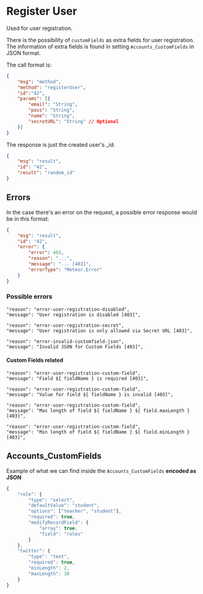 # Register User

Used for user registration.

There is the possibility of `customFields` as extra fields for user registration. The information of extra fields is found in setting `Accounts_CustomFields` in JSON format.

The call format is:

```json
{
    "msg": "method",
    "method": "registerUser",
    "id":"42",
    "params": [{
        "email": "String",
        "pass": "String",
        "name": "String",
        "secretURL": "String" // Optional
    }]
}
```

The response is just the created user's _id:

```json
{
    "msg": "result",
    "id": "42",
    "result": "random_id"
}
```

## Errors

In the case there's an error on the request, a possible error response would be in this format:

```json
{
    "msg": "result",
    "id": "42",
    "error": {
        "error": 403,
        "reason": "...",
        "message": "... [403]",
        "errorType": "Meteor.Error"
    }
}
```

### Possible errors
```
"reason": "error-user-registration-disabled",
"message": "User registration is disabled [403]",
```

```
"reason": "error-user-registration-secret",
"message": "User registration is only allowed via Secret URL [403]",
```

```
"reason": "error-invalid-customfield-json",
"message": "Invalid JSON for Custom Fields [403]",
```

#### Custom Fields related
```
"reason": "error-user-registration-custom-field",
"message": "Field ${ fieldName } is required [403]",
```

```
"reason": "error-user-registration-custom-field",
"message": "Value for field ${ fieldName } is invalid [403]",
```

```
"reason": "error-user-registration-custom-field",
"message": "Max length of field ${ fieldName } ${ field.maxLength } [403]",
```

```
"reason": "error-user-registration-custom-field",
"message": "Min length of field ${ fieldName } ${ field.minLength } [403]",
```

## Accounts_CustomFields

Example of what we can find inside the `Accounts_CustomFields` **encoded as JSON**
```javascript
{
    "role": {
        "type": "select",
        "defaultValue": "student",
        "options": ["teacher", "student"],
        "required": true,
        "modifyRecordField": {
            "array": true,
            "field": "roles"
        }
    },
    "twitter": {
        "type": "text",
        "required": true,
        "minLength": 2,
        "maxLength": 10
    }
}
```
